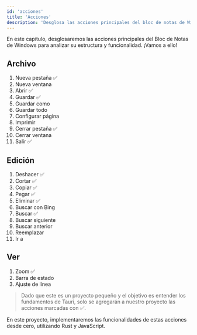 ```yaml
---
id: 'acciones'
title: 'Acciones'
description: 'Desglosa las acciones principales del bloc de notas de Windows.'
---
```

En este capítulo, desglosaremos las acciones principales del Bloc de Notas de Windows para analizar su estructura y funcionalidad. ¡Vamos a ello!

## Archivo

1. Nueva pestaña ✅
2. Nueva ventana
3. Abrir ✅
4. Guardar ✅
5. Guardar como
6. Guardar todo
7. Configurar página
8. Imprimir
9. Cerrar pestaña ✅
10. Cerrar ventana
11. Salir ✅

## Edición

1. Deshacer ✅
2. Cortar ✅
3. Copiar ✅
4. Pegar ✅
5. Eliminar ✅
6. Buscar con Bing
7. Buscar ✅
8. Buscar siguiente
9. Buscar anterior
10. Reemplazar
11. Ir a

## Ver

1. Zoom ✅
2. Barra de estado
3. Ajuste de línea

> Dado que este es un proyecto pequeño y el objetivo es entender los fundamentos de Tauri, solo se agregarán a nuestro proyecto las acciones marcadas con ✅.

En este proyecto, implementaremos las funcionalidades de estas acciones desde cero, utilizando Rust y JavaScript.
